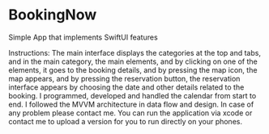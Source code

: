 # BookingNow
Simple App that implements SwiftUI features

Instructions:
The main interface displays the categories at the top and tabs, and in the main category, the main elements, and by clicking on one of the elements, it goes to the booking details, and by pressing the map icon, the map appears, and by pressing the reservation button, the reservation interface appears by choosing the date and other details related to the booking.
I programmed, developed and handled the calendar from start to end.
I followed the MVVM architecture in data flow and design.
In case of any problem please contact me.
You can run the application via xcode or contact me to upload a version for you to run directly on your phones.
